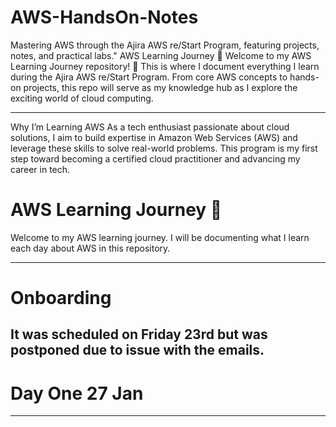 # AWS-HandsOn-Notes
Mastering AWS through the Ajira AWS re/Start Program, featuring projects, notes, and practical labs."
AWS Learning Journey 🚀
Welcome to my AWS Learning Journey repository! 🌟 This is where I document everything I learn during the Ajira AWS re/Start Program. From core AWS concepts to hands-on projects, this repo will serve as my knowledge hub as I explore the exciting world of cloud computing.

---

Why I’m Learning AWS
As a tech enthusiast passionate about cloud solutions, I aim to build expertise in Amazon Web Services (AWS) and leverage these skills to solve real-world problems. This program is my first step toward becoming a certified cloud practitioner and advancing my career in tech.

# AWS Learning Journey 🚀

Welcome to my AWS learning journey. I will be documenting what I learn each day about AWS in this repository.

---
# Onboarding

It was scheduled on Friday 23rd but was postponed due to issue with the emails.
---
# Day One 27 Jan

----


